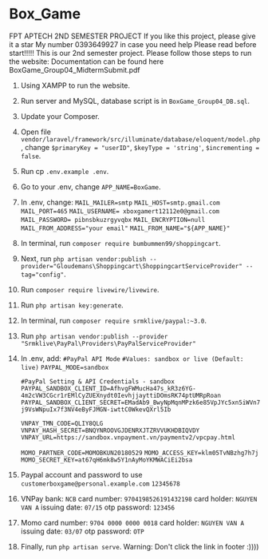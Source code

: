 # Box_Game
FPT APTECH 2ND SEMESTER PROJECT
If you like this project, please give it a star
My number 0393649927 in case you need help
Please read before start!!!!!
This is our 2nd semester project. Please follow those steps to run the website:
Documentation can be found here BoxGame_Group04_MidtermSubmit.pdf

1. Using XAMPP to run the website.
2. Run server and MySQL, database script is in `BoxGame_Group04_DB.sql`.
3. Update your Composer.
4. Open file `vendor/laravel/framework/src/illuminate/database/eloquent/model.php`, change `$primaryKey = "userID"`, `$keyType = 'string'`, `$incrementing = false`.
5. Run cp `.env.example .env`.
6. Go to your .env, change `APP_NAME=BoxGame`.
7. In .env, change:
   `MAIL_MAILER=smtp`
   `MAIL_HOST=smtp.gmail.com`
   `MAIL_PORT=465`
   `MAIL_USERNAME= xboxgamert12112e0@gmail.com`
   `MAIL_PASSWORD= pibnsbkuzrgyvqbx`
   `MAIL_ENCRYPTION=null`
   `MAIL_FROM_ADDRESS="your email"`
   `MAIL_FROM_NAME="${APP_NAME}"`
8. In terminal, run `composer require bumbummen99/shoppingcart`.
9. Next, run `php artisan vendor:publish --provider="Gloudemans\Shoppingcart\ShoppingcartServiceProvider" --tag="config"`.
10. Run `composer require livewire/livewire`.
11. Run `php artisan key:generate`.
12. In terminal, run `composer require srmklive/paypal:~3.0`.
13. Run `php artisan vendor:publish --provider "Srmklive\PayPal\Providers\PayPalServiceProvider"`
14. In .env, add:
    `#PayPal API Mode`
    `#Values: sandbox or live (Default: live)`
    `PAYPAL_MODE=sandbox`

    `#PayPal Setting & API Credentials - sandbox`
    `PAYPAL_SANDBOX_CLIENT_ID=AfhvgFWMucHa47s_kR3z6YG-4m2cVW3CGcr1rEMlCyZUEXnydt0IevhjjayttiDOmsRK74ptUMRpRoan`
    `PAYPAL_SANDBOX_CLIENT_SECRET=EMadAb9_BwyNpMqnMPzk6e85VpJYc5xn5iWVn7j9VsWNpuIx7f3NV4eByFJMGN-iwttC0WkevQXrl5Ib`

    `VNPAY_TMN_CODE=QLIY8QLG`
    `VNPAY_HASH_SECRET=BNQYNROOVGJDENRXJTZRVVUKHDBIQVDY`
    `VNPAY_URL=https://sandbox.vnpayment.vn/paymentv2/vpcpay.html`

    `MOMO_PARTNER_CODE=MOMOBKUN20180529`
    `MOMO_ACCESS_KEY=klm05TvNBzhg7h7j`
    `MOMO_SECRET_KEY=at67qH6mk8w5Y1nAyMoYKMWACiEi2bsa`

15. Paypal account and password to use
    `customerboxgame@personal.example.com`
    `12345678`
16. VNPay
    bank: `NCB`
    card number: `9704198526191432198`
    card holder: `NGUYEN VAN A`
    issuing date: `07/15`
    otp password: `123456`
17. Momo
    card number: `9704 0000 0000 0018`
    card holder: `NGUYEN VAN A`
    issuing date: `03/07`
    otp password: `OTP`
18. Finally, run `php artisan serve`.
    Warning: Don't click the link in footer :))))
